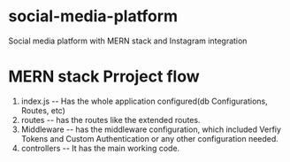 # social-media-platform
Social media platform with MERN stack and Instagram integration

# MERN stack Prroject flow  
1. index.js -- Has the whole application configured(db Configurations, Routes, etc)
2. routes -- has the routes like the extended routes.
3. Middleware -- has the middleware configuration, which included Verfiy Tokens and Custom Authentication or any other configuration needed.
4. controllers -- It has the main working code.